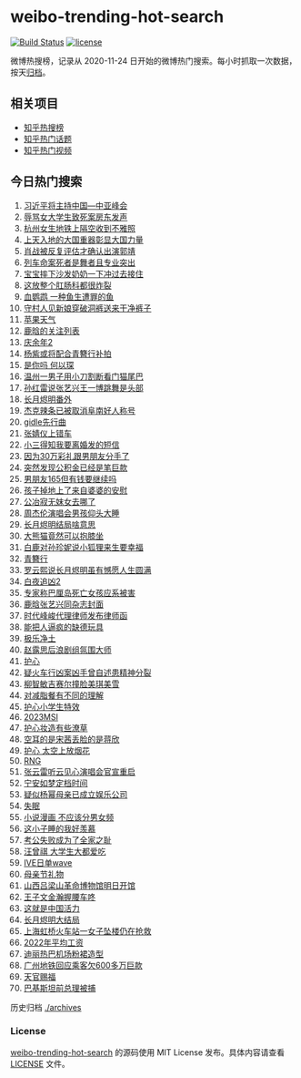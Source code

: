 # weibo-trending-hot-search

[![Build Status](https://github.com/justjavac/weibo-trending-hot-search/workflows/ci/badge.svg?branch=master)](https://github.com/justjavac/weibo-trending-hot-search/actions)
[![license](https://img.shields.io/github/license/justjavac/weibo-trending-hot-search)](https://github.com/justjavac/weibo-trending-hot-search/blob/master/LICENSE)

微博热搜榜，记录从 2020-11-24 日开始的微博热门搜索。每小时抓取一次数据，按天[归档](./archives)。

## 相关项目

- [知乎热搜榜](https://github.com/justjavac/zhihu-trending-top-search)
- [知乎热门话题](https://github.com/justjavac/zhihu-trending-hot-questions)
- [知乎热门视频](https://github.com/justjavac/zhihu-trending-hot-video)

## 今日热门搜索

<!-- BEGIN -->
<!-- 最后更新时间 Wed May 10 2023 07:06:46 GMT+0800 (China Standard Time) -->

1. [习近平将主持中国—中亚峰会](https://s.weibo.com//weibo?q=%23%E4%B9%A0%E8%BF%91%E5%B9%B3%E5%B0%86%E4%B8%BB%E6%8C%81%E4%B8%AD%E5%9B%BD%E2%80%94%E4%B8%AD%E4%BA%9A%E5%B3%B0%E4%BC%9A%23&Refer=new_time)
1. [辱骂女大学生致死案房东发声](https://s.weibo.com//weibo?q=%23%E8%BE%B1%E9%AA%82%E5%A5%B3%E5%A4%A7%E5%AD%A6%E7%94%9F%E8%87%B4%E6%AD%BB%E6%A1%88%E6%88%BF%E4%B8%9C%E5%8F%91%E5%A3%B0%23&t=31&band_rank=2&Refer=top)
1. [杭州女生地铁上隔空收到不雅照](https://s.weibo.com//weibo?q=%23%E6%9D%AD%E5%B7%9E%E5%A5%B3%E7%94%9F%E5%9C%B0%E9%93%81%E4%B8%8A%E9%9A%94%E7%A9%BA%E6%94%B6%E5%88%B0%E4%B8%8D%E9%9B%85%E7%85%A7%23&t=31&band_rank=1&Refer=top)
1. [上天入地的大国重器彰显大国力量](https://s.weibo.com//weibo?q=%23%E4%B8%8A%E5%A4%A9%E5%85%A5%E5%9C%B0%E7%9A%84%E5%A4%A7%E5%9B%BD%E9%87%8D%E5%99%A8%E5%BD%B0%E6%98%BE%E5%A4%A7%E5%9B%BD%E5%8A%9B%E9%87%8F%23&t=31&band_rank=3&Refer=top)
1. [肖战被反复评估才确认出演郭靖](https://s.weibo.com//weibo?q=%23%E8%82%96%E6%88%98%E8%A2%AB%E5%8F%8D%E5%A4%8D%E8%AF%84%E4%BC%B0%E6%89%8D%E7%A1%AE%E8%AE%A4%E5%87%BA%E6%BC%94%E9%83%AD%E9%9D%96%23&t=31&band_rank=4&Refer=top)
1. [列车命案死者是舞者且专业突出](https://s.weibo.com//weibo?q=%23%E5%88%97%E8%BD%A6%E5%91%BD%E6%A1%88%E6%AD%BB%E8%80%85%E6%98%AF%E8%88%9E%E8%80%85%E4%B8%94%E4%B8%93%E4%B8%9A%E7%AA%81%E5%87%BA%23&t=31&band_rank=25&Refer=top)
1. [宝宝摔下沙发奶奶一下冲过去接住](https://s.weibo.com//weibo?q=%23%E5%AE%9D%E5%AE%9D%E6%91%94%E4%B8%8B%E6%B2%99%E5%8F%91%E5%A5%B6%E5%A5%B6%E4%B8%80%E4%B8%8B%E5%86%B2%E8%BF%87%E5%8E%BB%E6%8E%A5%E4%BD%8F%23&t=31&band_rank=30&Refer=top)
1. [这放整个肛肠科都很炸裂](https://s.weibo.com//weibo?q=%23%E8%BF%99%E6%94%BE%E6%95%B4%E4%B8%AA%E8%82%9B%E8%82%A0%E7%A7%91%E9%83%BD%E5%BE%88%E7%82%B8%E8%A3%82%23&t=31&band_rank=5&Refer=top)
1. [血鹦鹉 一种鱼生遭罪的鱼](https://s.weibo.com//weibo?q=%E8%A1%80%E9%B9%A6%E9%B9%89%20%E4%B8%80%E7%A7%8D%E9%B1%BC%E7%94%9F%E9%81%AD%E7%BD%AA%E7%9A%84%E9%B1%BC&t=31&band_rank=13&Refer=top)
1. [守村人见新娘穿破洞裤送来干净裤子](https://s.weibo.com//weibo?q=%23%E5%AE%88%E6%9D%91%E4%BA%BA%E8%A7%81%E6%96%B0%E5%A8%98%E7%A9%BF%E7%A0%B4%E6%B4%9E%E8%A3%A4%E9%80%81%E6%9D%A5%E5%B9%B2%E5%87%80%E8%A3%A4%E5%AD%90%23&t=31&band_rank=6&Refer=top)
1. [苹果天气](https://s.weibo.com//weibo?q=%E8%8B%B9%E6%9E%9C%E5%A4%A9%E6%B0%94&t=31&band_rank=2&Refer=top)
1. [鹿晗的关注列表](https://s.weibo.com//weibo?q=%23%E9%B9%BF%E6%99%97%E7%9A%84%E5%85%B3%E6%B3%A8%E5%88%97%E8%A1%A8%23&t=31&band_rank=11&Refer=top)
1. [庆余年2](https://s.weibo.com//weibo?q=%E5%BA%86%E4%BD%99%E5%B9%B42&t=31&band_rank=7&Refer=top)
1. [杨紫或将配合青簪行补拍](https://s.weibo.com//weibo?q=%23%E6%9D%A8%E7%B4%AB%E6%88%96%E5%B0%86%E9%85%8D%E5%90%88%E9%9D%92%E7%B0%AA%E8%A1%8C%E8%A1%A5%E6%8B%8D%23&t=31&band_rank=9&Refer=top)
1. [是你吗 何以琛](https://s.weibo.com//weibo?q=%E6%98%AF%E4%BD%A0%E5%90%97%20%E4%BD%95%E4%BB%A5%E7%90%9B&t=31&band_rank=8&Refer=top)
1. [温州一男子用小刀割断看门猫尾巴](https://s.weibo.com//weibo?q=%23%E6%B8%A9%E5%B7%9E%E4%B8%80%E7%94%B7%E5%AD%90%E7%94%A8%E5%B0%8F%E5%88%80%E5%89%B2%E6%96%AD%E7%9C%8B%E9%97%A8%E7%8C%AB%E5%B0%BE%E5%B7%B4%23&t=31&band_rank=12&Refer=top)
1. [孙红雷说张艺兴王一博跳舞是头部](https://s.weibo.com//weibo?q=%23%E5%AD%99%E7%BA%A2%E9%9B%B7%E8%AF%B4%E5%BC%A0%E8%89%BA%E5%85%B4%E7%8E%8B%E4%B8%80%E5%8D%9A%E8%B7%B3%E8%88%9E%E6%98%AF%E5%A4%B4%E9%83%A8%23&t=31&band_rank=28&Refer=top)
1. [长月烬明番外](https://s.weibo.com//weibo?q=%23%E9%95%BF%E6%9C%88%E7%83%AC%E6%98%8E%E7%95%AA%E5%A4%96%23&t=31&band_rank=14&Refer=top)
1. [杰克辣条已被取消阜南好人称号](https://s.weibo.com//weibo?q=%23%E6%9D%B0%E5%85%8B%E8%BE%A3%E6%9D%A1%E5%B7%B2%E8%A2%AB%E5%8F%96%E6%B6%88%E9%98%9C%E5%8D%97%E5%A5%BD%E4%BA%BA%E7%A7%B0%E5%8F%B7%23&t=31&band_rank=10&Refer=top)
1. [gidle先行曲](https://s.weibo.com//weibo?q=gidle%E5%85%88%E8%A1%8C%E6%9B%B2&t=31&band_rank=6&Refer=top)
1. [张婧仪上错车](https://s.weibo.com//weibo?q=%23%E5%BC%A0%E5%A9%A7%E4%BB%AA%E4%B8%8A%E9%94%99%E8%BD%A6%23&t=31&band_rank=15&Refer=top)
1. [小三得知我要离婚发的短信](https://s.weibo.com//weibo?q=%23%E5%B0%8F%E4%B8%89%E5%BE%97%E7%9F%A5%E6%88%91%E8%A6%81%E7%A6%BB%E5%A9%9A%E5%8F%91%E7%9A%84%E7%9F%AD%E4%BF%A1%23&t=31&band_rank=21&Refer=top)
1. [因为30万彩礼跟男朋友分手了](https://s.weibo.com//weibo?q=%23%E5%9B%A0%E4%B8%BA30%E4%B8%87%E5%BD%A9%E7%A4%BC%E8%B7%9F%E7%94%B7%E6%9C%8B%E5%8F%8B%E5%88%86%E6%89%8B%E4%BA%86%23&t=31&band_rank=23&Refer=top)
1. [突然发现公积金已经是笔巨款](https://s.weibo.com//weibo?q=%23%E7%AA%81%E7%84%B6%E5%8F%91%E7%8E%B0%E5%85%AC%E7%A7%AF%E9%87%91%E5%B7%B2%E7%BB%8F%E6%98%AF%E7%AC%94%E5%B7%A8%E6%AC%BE%23&t=31&band_rank=22&Refer=top)
1. [男朋友165但有钱要继续吗](https://s.weibo.com//weibo?q=%23%E7%94%B7%E6%9C%8B%E5%8F%8B165%E4%BD%86%E6%9C%89%E9%92%B1%E8%A6%81%E7%BB%A7%E7%BB%AD%E5%90%97%23&t=31&band_rank=37&Refer=top)
1. [孩子掉地上了来自婆婆的安慰](https://s.weibo.com//weibo?q=%23%E5%AD%A9%E5%AD%90%E6%8E%89%E5%9C%B0%E4%B8%8A%E4%BA%86%E6%9D%A5%E8%87%AA%E5%A9%86%E5%A9%86%E7%9A%84%E5%AE%89%E6%85%B0%23&t=31&band_rank=32&Refer=top)
1. [公冶寂无妺女去哪了](https://s.weibo.com//weibo?q=%E5%85%AC%E5%86%B6%E5%AF%82%E6%97%A0%E5%A6%BA%E5%A5%B3%E5%8E%BB%E5%93%AA%E4%BA%86&t=31&band_rank=17&Refer=top)
1. [周杰伦演唱会男孩仰头大睡](https://s.weibo.com//weibo?q=%23%E5%91%A8%E6%9D%B0%E4%BC%A6%E6%BC%94%E5%94%B1%E4%BC%9A%E7%94%B7%E5%AD%A9%E4%BB%B0%E5%A4%B4%E5%A4%A7%E7%9D%A1%23&t=31&band_rank=49&Refer=top)
1. [长月烬明结局啥意思](https://s.weibo.com//weibo?q=%E9%95%BF%E6%9C%88%E7%83%AC%E6%98%8E%E7%BB%93%E5%B1%80%E5%95%A5%E6%84%8F%E6%80%9D&t=31&band_rank=26&Refer=top)
1. [大熊猫竟然可以抱膝坐](https://s.weibo.com//weibo?q=%E5%A4%A7%E7%86%8A%E7%8C%AB%E7%AB%9F%E7%84%B6%E5%8F%AF%E4%BB%A5%E6%8A%B1%E8%86%9D%E5%9D%90&t=31&band_rank=29&Refer=top)
1. [白鹿对孙珍妮说小狐狸来生要幸福](https://s.weibo.com//weibo?q=%23%E7%99%BD%E9%B9%BF%E5%AF%B9%E5%AD%99%E7%8F%8D%E5%A6%AE%E8%AF%B4%E5%B0%8F%E7%8B%90%E7%8B%B8%E6%9D%A5%E7%94%9F%E8%A6%81%E5%B9%B8%E7%A6%8F%23&t=31&band_rank=24&Refer=top)
1. [青簪行](https://s.weibo.com//weibo?q=%E9%9D%92%E7%B0%AA%E8%A1%8C&t=31&band_rank=36&Refer=top)
1. [罗云熙说长月烬明虽有憾愿人生圆满](https://s.weibo.com//weibo?q=%23%E7%BD%97%E4%BA%91%E7%86%99%E8%AF%B4%E9%95%BF%E6%9C%88%E7%83%AC%E6%98%8E%E8%99%BD%E6%9C%89%E6%86%BE%E6%84%BF%E4%BA%BA%E7%94%9F%E5%9C%86%E6%BB%A1%23&t=31&band_rank=20&Refer=top)
1. [白夜追凶2](https://s.weibo.com//weibo?q=%E7%99%BD%E5%A4%9C%E8%BF%BD%E5%87%B62&t=31&band_rank=27&Refer=top)
1. [专家称巴厘岛死亡女孩应系被害](https://s.weibo.com//weibo?q=%23%E4%B8%93%E5%AE%B6%E7%A7%B0%E5%B7%B4%E5%8E%98%E5%B2%9B%E6%AD%BB%E4%BA%A1%E5%A5%B3%E5%AD%A9%E5%BA%94%E7%B3%BB%E8%A2%AB%E5%AE%B3%23&t=31&band_rank=20&Refer=top)
1. [鹿晗张艺兴同杂志封面](https://s.weibo.com//weibo?q=%23%E9%B9%BF%E6%99%97%E5%BC%A0%E8%89%BA%E5%85%B4%E5%90%8C%E6%9D%82%E5%BF%97%E5%B0%81%E9%9D%A2%23&t=31&band_rank=31&Refer=top)
1. [时代峰峻代理律师发布律师函](https://s.weibo.com//weibo?q=%23%E6%97%B6%E4%BB%A3%E5%B3%B0%E5%B3%BB%E4%BB%A3%E7%90%86%E5%BE%8B%E5%B8%88%E5%8F%91%E5%B8%83%E5%BE%8B%E5%B8%88%E5%87%BD%23&t=31&band_rank=35&Refer=top)
1. [能把人逼疯的缺德玩具](https://s.weibo.com//weibo?q=%E8%83%BD%E6%8A%8A%E4%BA%BA%E9%80%BC%E7%96%AF%E7%9A%84%E7%BC%BA%E5%BE%B7%E7%8E%A9%E5%85%B7&t=31&band_rank=48&Refer=top)
1. [极乐净土](https://s.weibo.com//weibo?q=%23%E6%9E%81%E4%B9%90%E5%87%80%E5%9C%9F%23&t=31&band_rank=34&Refer=top)
1. [赵露思后浪剧组氛围大师](https://s.weibo.com//weibo?q=%23%E8%B5%B5%E9%9C%B2%E6%80%9D%E5%90%8E%E6%B5%AA%E5%89%A7%E7%BB%84%E6%B0%9B%E5%9B%B4%E5%A4%A7%E5%B8%88%23&t=31&band_rank=39&Refer=top)
1. [护心](https://s.weibo.com//weibo?q=%23%E6%8A%A4%E5%BF%83%23&t=31&band_rank=33&Refer=top)
1. [疑火车行凶案凶手曾自述患精神分裂](https://s.weibo.com//weibo?q=%23%E7%96%91%E7%81%AB%E8%BD%A6%E8%A1%8C%E5%87%B6%E6%A1%88%E5%87%B6%E6%89%8B%E6%9B%BE%E8%87%AA%E8%BF%B0%E6%82%A3%E7%B2%BE%E7%A5%9E%E5%88%86%E8%A3%82%23&t=31&band_rank=50&Refer=top)
1. [柳智敏吉赛尔撞脸美琪美雪](https://s.weibo.com//weibo?q=%23%E6%9F%B3%E6%99%BA%E6%95%8F%E5%90%89%E8%B5%9B%E5%B0%94%E6%92%9E%E8%84%B8%E7%BE%8E%E7%90%AA%E7%BE%8E%E9%9B%AA%23&t=31&band_rank=26&Refer=top)
1. [对减脂餐有不同的理解](https://s.weibo.com//weibo?q=%E5%AF%B9%E5%87%8F%E8%84%82%E9%A4%90%E6%9C%89%E4%B8%8D%E5%90%8C%E7%9A%84%E7%90%86%E8%A7%A3&t=31&band_rank=39&Refer=top)
1. [护心小学生特效](https://s.weibo.com//weibo?q=%E6%8A%A4%E5%BF%83%E5%B0%8F%E5%AD%A6%E7%94%9F%E7%89%B9%E6%95%88&t=31&band_rank=18&Refer=top)
1. [2023MSI](https://s.weibo.com//weibo?q=2023MSI&t=31&band_rank=40&Refer=top)
1. [护心妆造有些潦草](https://s.weibo.com//weibo?q=%E6%8A%A4%E5%BF%83%E5%A6%86%E9%80%A0%E6%9C%89%E4%BA%9B%E6%BD%A6%E8%8D%89&t=31&band_rank=43&Refer=top)
1. [空耳的是宋茜丢脸的是蒋欣](https://s.weibo.com//weibo?q=%23%E7%A9%BA%E8%80%B3%E7%9A%84%E6%98%AF%E5%AE%8B%E8%8C%9C%E4%B8%A2%E8%84%B8%E7%9A%84%E6%98%AF%E8%92%8B%E6%AC%A3%23&t=31&band_rank=47&Refer=top)
1. [护心 太空上放烟花](https://s.weibo.com//weibo?q=%E6%8A%A4%E5%BF%83%20%E5%A4%AA%E7%A9%BA%E4%B8%8A%E6%94%BE%E7%83%9F%E8%8A%B1&t=31&band_rank=45&Refer=top)
1. [RNG](https://s.weibo.com//weibo?q=RNG&t=31&band_rank=50&Refer=top)
1. [张云雷听云见心演唱会官宣重启](https://s.weibo.com//weibo?q=%23%E5%BC%A0%E4%BA%91%E9%9B%B7%E5%90%AC%E4%BA%91%E8%A7%81%E5%BF%83%E6%BC%94%E5%94%B1%E4%BC%9A%E5%AE%98%E5%AE%A3%E9%87%8D%E5%90%AF%23&t=31&band_rank=30&Refer=top)
1. [宁安如梦定档时间](https://s.weibo.com//weibo?q=%E5%AE%81%E5%AE%89%E5%A6%82%E6%A2%A6%E5%AE%9A%E6%A1%A3%E6%97%B6%E9%97%B4&t=31&band_rank=44&Refer=top)
1. [疑似杨幂母亲已成立娱乐公司](https://s.weibo.com//weibo?q=%E7%96%91%E4%BC%BC%E6%9D%A8%E5%B9%82%E6%AF%8D%E4%BA%B2%E5%B7%B2%E6%88%90%E7%AB%8B%E5%A8%B1%E4%B9%90%E5%85%AC%E5%8F%B8&t=31&band_rank=41&Refer=top)
1. [失眠](https://s.weibo.com//weibo?q=%E5%A4%B1%E7%9C%A0&t=31&band_rank=43&Refer=top)
1. [小说漫画 不应该分男女频](https://s.weibo.com//weibo?q=%E5%B0%8F%E8%AF%B4%E6%BC%AB%E7%94%BB%20%E4%B8%8D%E5%BA%94%E8%AF%A5%E5%88%86%E7%94%B7%E5%A5%B3%E9%A2%91&t=31&band_rank=26&Refer=top)
1. [这小子睡的我好羡慕](https://s.weibo.com//weibo?q=%23%E8%BF%99%E5%B0%8F%E5%AD%90%E7%9D%A1%E7%9A%84%E6%88%91%E5%A5%BD%E7%BE%A1%E6%85%95%23&t=31&band_rank=50&Refer=top)
1. [考公失败成为了全家之耻](https://s.weibo.com//weibo?q=%23%E8%80%83%E5%85%AC%E5%A4%B1%E8%B4%A5%E6%88%90%E4%B8%BA%E4%BA%86%E5%85%A8%E5%AE%B6%E4%B9%8B%E8%80%BB%23&t=31&band_rank=39&Refer=top)
1. [汪曾祺 大学生大都爱吃](https://s.weibo.com//weibo?q=%E6%B1%AA%E6%9B%BE%E7%A5%BA%20%E5%A4%A7%E5%AD%A6%E7%94%9F%E5%A4%A7%E9%83%BD%E7%88%B1%E5%90%83&t=31&band_rank=16&Refer=top)
1. [IVE日单wave](https://s.weibo.com//weibo?q=%23IVE%E6%97%A5%E5%8D%95wave%23&t=31&band_rank=46&Refer=top)
1. [母亲节礼物](https://s.weibo.com//weibo?q=%E6%AF%8D%E4%BA%B2%E8%8A%82%E7%A4%BC%E7%89%A9&t=31&band_rank=25&Refer=top)
1. [山西吕梁山革命博物馆明日开馆](https://s.weibo.com//weibo?q=%23%E5%B1%B1%E8%A5%BF%E5%90%95%E6%A2%81%E5%B1%B1%E9%9D%A9%E5%91%BD%E5%8D%9A%E7%89%A9%E9%A6%86%E6%98%8E%E6%97%A5%E5%BC%80%E9%A6%86%23&t=31&band_rank=47&Refer=top)
1. [王子文金瀚握腰车咚](https://s.weibo.com//weibo?q=%23%E7%8E%8B%E5%AD%90%E6%96%87%E9%87%91%E7%80%9A%E6%8F%A1%E8%85%B0%E8%BD%A6%E5%92%9A%23&t=31&band_rank=38&Refer=top)
1. [这就是中国活力](https://s.weibo.com//weibo?q=%23%E8%BF%99%E5%B0%B1%E6%98%AF%E4%B8%AD%E5%9B%BD%E6%B4%BB%E5%8A%9B%23&Refer=new_time)
1. [长月烬明大结局](https://s.weibo.com//weibo?q=%23%E9%95%BF%E6%9C%88%E7%83%AC%E6%98%8E%E5%A4%A7%E7%BB%93%E5%B1%80%23&t=31&band_rank=19&Refer=top)
1. [上海虹桥火车站一女子坠楼仍在抢救](https://s.weibo.com//weibo?q=%23%E4%B8%8A%E6%B5%B7%E8%99%B9%E6%A1%A5%E7%81%AB%E8%BD%A6%E7%AB%99%E4%B8%80%E5%A5%B3%E5%AD%90%E5%9D%A0%E6%A5%BC%E4%BB%8D%E5%9C%A8%E6%8A%A2%E6%95%91%23&t=31&band_rank=29&Refer=top)
1. [2022年平均工资](https://s.weibo.com//weibo?q=%232022%E5%B9%B4%E5%B9%B3%E5%9D%87%E5%B7%A5%E8%B5%84%23&t=31&band_rank=30&Refer=top)
1. [迪丽热巴机场粉裙造型](https://s.weibo.com//weibo?q=%23%E8%BF%AA%E4%B8%BD%E7%83%AD%E5%B7%B4%E6%9C%BA%E5%9C%BA%E7%B2%89%E8%A3%99%E9%80%A0%E5%9E%8B%23&t=31&band_rank=42&Refer=top)
1. [广州地铁回应乘客欠600多万巨款](https://s.weibo.com//weibo?q=%23%E5%B9%BF%E5%B7%9E%E5%9C%B0%E9%93%81%E5%9B%9E%E5%BA%94%E4%B9%98%E5%AE%A2%E6%AC%A0600%E5%A4%9A%E4%B8%87%E5%B7%A8%E6%AC%BE%23&t=31&band_rank=46&Refer=top)
1. [天官赐福](https://s.weibo.com//weibo?q=%23%E5%A4%A9%E5%AE%98%E8%B5%90%E7%A6%8F%23&t=31&band_rank=48&Refer=top)
1. [巴基斯坦前总理被捕](https://s.weibo.com//weibo?q=%23%E5%B7%B4%E5%9F%BA%E6%96%AF%E5%9D%A6%E5%89%8D%E6%80%BB%E7%90%86%E8%A2%AB%E6%8D%95%23&t=31&band_rank=49&Refer=top)

<!-- END -->

历史归档 [./archives](./archives)

### License

[weibo-trending-hot-search](https://github.com/justjavac/weibo-trending-hot-search) 的源码使用 MIT License
发布。具体内容请查看 [LICENSE](./LICENSE) 文件。
